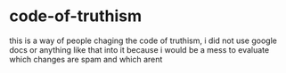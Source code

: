 # code-of-truthism
this is a way of people chaging the code of truthism, i did not use google docs or anything like that into it because i would be a mess to evaluate which changes are spam and which arent
